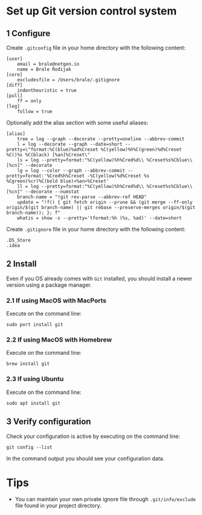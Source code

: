 # Set up Git version control system

## 1 Configure

Create `.gitconfig` file in your home directory with the following content:

```dosini
[user]
    email = brale@netgen.io
    name = Brale Rodijak
[core]
    excludesfile = /Users/brale/.gitignore
[diff]
    indentheuristic = true
[pull]
    ff = only
[log]
    follow = true
```

Optionally add the alias section with some useful aliases:

```dosini
[alias]
    tree = log --graph --decorate --pretty=oneline --abbrev-commit
    l = log --decorate --graph --date=short --pretty=\"format:%C(blue)%ad%Creset %C(yellow)%h%C(green)%d%Creset %C()%s %C(black) [%an]%Creset\"
    ls = log --pretty=format:"%C(yellow)%h%Cred%d\\ %Creset%s%Cblue\\ [%cn]" --decorate
    lg = log --color --graph --abbrev-commit --pretty=format:'%Cred%h%Creset -%C(yellow)%d%Creset %s %Cgreen(%cr)%C(bold blue)<%an>%Creset'
    ll = log --pretty=format:"%C(yellow)%h%Cred%d\\ %Creset%s%Cblue\\ [%cn]" --decorate --numstat
    branch-name = "!git rev-parse --abbrev-ref HEAD"
    update = "!f() { git fetch origin --prune && (git merge --ff-only origin/$(git branch-name) || git rebase --preserve-merges origin/$(git branch-name)); }; f"
    whatis = show -s --pretty='tformat:%h (%s, %ad)' --date=short
```

Create `.gitignore` file in your home directory with the following content:

```dosini
.DS_Store
.idea
```

## 2 Install

Even if you OS already comes with `Git` installed, you should install a newer
version using a package manager.

### 2.1 If using MacOS with MacPorts

Execute on the command line:

```console
sudo port install git
```

### 2.2 If using MacOS with Homebrew

Execute on the command line:

```console
brew install git
```

### 2.3 If using Ubuntu

Execute on the command line:

```console
sudo apt install git
```

## 3 Verify configuration

Check your configuration is active by executing on the command line:

```console
git config --list
```

In the command output you should see your configuration data.

# Tips

* You can maintain your own private ignore file through `.git/info/exclude` file
found in your project directory.
